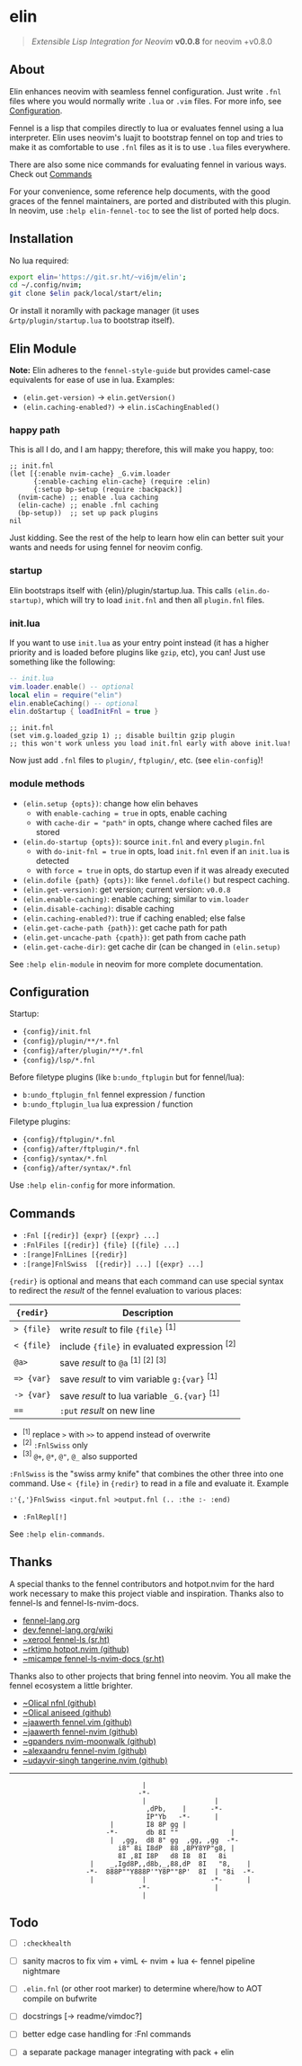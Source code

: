 
# elin

> *Extensible Lisp Integration for Neovim*
> **v0.0.8**
> for neovim +v0.8.0


## About

Elin enhances neovim with seamless fennel configuration. Just write `.fnl` files
where you would normally write `.lua` or `.vim` files. For more info, see
[Configuration](#Configuration).

Fennel is a lisp that compiles directly to lua or evaluates fennel using a lua
interpreter. Elin uses neovim's luajit to bootstrap fennel on top and tries to
make it as comfortable to use `.fnl` files as it is to use `.lua` files
everywhere.

There are also some nice commands for evaluating fennel in various ways. Check
out [Commands](#Commands)

For your convenience, some reference help documents, with the good graces of the
fennel maintainers, are ported and distributed with this plugin. In neovim, use
`:help elin-fennel-toc` to see the list of ported help docs.


## Installation

No lua required:

```bash
export elin='https://git.sr.ht/~vi6jm/elin';
cd ~/.config/nvim;
git clone $elin pack/local/start/elin;
```

Or install it noramlly with package manager (it uses `&rtp/plugin/startup.lua`
to bootstrap itself).


## Elin Module

**Note:** Elin adheres to the `fennel-style-guide` but provides camel-case
equivalents for ease of use in lua. Examples:
- `(elin.get-version)` -> `elin.getVersion()`
- `(elin.caching-enabled?)` -> `elin.isCachingEnabled()`


### happy path

This is all I do, and I am happy; therefore, this will make you happy, too:

```fennel
;; init.fnl
(let [{:enable nvim-cache} _G.vim.loader
      {:enable-caching elin-cache} (require :elin)
      {:setup bp-setup (require :backpack)]
  (nvim-cache) ;; enable .lua caching
  (elin-cache) ;; enable .fnl caching
  (bp-setup))  ;; set up pack plugins
nil
```

Just kidding. See the rest of the help to learn how elin can better suit your
wants and needs for using fennel for neovim config.


### startup

Elin bootstraps itself with {elin}/plugin/startup.lua. This calls
`(elin.do-startup)`, which will try to load `init.fnl` and then all `plugin.fnl`
files.


### init.lua

If you want to use `init.lua` as your entry point instead (it has a higher
priority and is loaded before plugins like `gzip`, etc), you can! Just use
something like the following:

```lua
-- init.lua
vim.loader.enable() -- optional
local elin = require("elin")
elin.enableCaching() -- optional
elin.doStartup { loadInitFnl = true }
```

```fennel
;; init.fnl
(set vim.g.loaded_gzip 1) ;; disable builtin gzip plugin
;; this won't work unless you load init.fnl early with above init.lua!
```

Now just add `.fnl` files to `plugin/`, `ftplugin/`, etc. (see `elin-config`)!



### module methods

- `(elin.setup {opts})`: change how elin behaves
  - with `enable-caching = true` in opts, enable caching
  - with `cache-dir = "path"` in opts, change where cached files are stored
- `(elin.do-startup {opts})`: source `init.fnl` and every `plugin.fnl`
    - with `do-init-fnl = true` in opts, load `init.fnl` even if an `init.lua`
      is detected
    - with `force = true` in opts, do startup even if it was already executed
- `(elin.dofile {path} {opts})`: like `fennel.dofile()` but respect caching.
- `(elin.get-version)`: get version; current version: `v0.0.8`
- `(elin.enable-caching)`: enable caching; similar to `vim.loader`
- `(elin.disable-caching)`: disable caching
- `(elin.caching-enabled?)`: true if caching enabled; else false
- `(elin.get-cache-path {path})`: get cache path for path
- `(elin.get-uncache-path {cpath})`: get path from cache path
- `(elin.get-cache-dir)`: get cache dir (can be changed in `(elin.setup)`

See `:help elin-module` in neovim for more complete documentation.


## Configuration

Startup:
- `{config}/init.fnl`
- `{config}/plugin/**/*.fnl`
- `{config}/after/plugin/**/*.fnl`
- `{config}/lsp/*.fnl`

Before filetype plugins (like `b:undo_ftplugin` but for fennel/lua):
- `b:undo_ftplugin_fnl` fennel expression / function
- `b:undo_ftplugin_lua` lua expression / function

Filetype plugins:
- `{config}/ftplugin/*.fnl`
- `{config}/after/ftplugin/*.fnl`
- `{config}/syntax/*.fnl`
- `{config}/after/syntax/*.fnl`

Use `:help elin-config` for more information.


## Commands

- `:Fnl [{redir}] {expr} [{expr} ...]`
- `:FnlFiles [{redir}] {file} [{file} ...]`
- `:[range]FnlLines [{redir}]`
- `:[range]FnlSwiss  [{redir}] ...] [{expr} ...]`

`{redir}` is optional and means that each command can use special syntax to
redirect the *result* of the fennel evaluation to various places:

| `{redir}`  | Description |
| -------- | ----------- |
| `> {file}` | write *result* to file `{file}` <sup>\[1\]</sup> |
| `< {file}` | include `{file}` in evaluated expression <sup>\[2\]</sup> |
| `@a>`      | save *result* to `@a` <sup>\[1\] \[2\] \[3\] |
| `=> {var}` | save *result* to vim variable `g:{var}` <sup>\[1\]</sup> |
| `-> {var}` | save *result* to lua variable `_G.{var}` <sup>\[1\]</sup> |
| `==`       | `:put` *result* on new line |

- <sup>\[1\]</sup> replace `>` with `>>` to append instead of overwrite
- <sup>\[2\]</sup> `:FnlSwiss` only
- <sup>\[3\]</sup> `@+`, `@*`, `@"`, `@_` also supported

`:FnlSwiss` is the "swiss army knife" that combines the other three into one
command. Use `< {file}` in `{redir}` to read in a file and evaluate it. Example

```vim
:'{,'}FnlSwiss <input.fnl >output.fnl (.. :the :- :end)
```

- `:FnlRepl[!]`

See `:help elin-commands`.


## Thanks

A special thanks to the fennel contributors and hotpot.nvim for the hard work
necessary to make this project viable and inspiration. Thanks also to fennel-ls
and fennel-ls-nvim-docs.

- [fennel-lang.org](https://fennel-lang.org/)
- [dev.fennel-lang.org/wiki](https://dev.fennel-lang.org/wiki/WikiStart)
- [~xerool fennel-ls (sr.ht)](https://git.sr.ht/~xerool/fennel-ls)
- [~rktjmp hotpot.nvim (github)](https://github.com/rktjmp/hotpot.nvim)
- [~micampe fennel-ls-nvim-docs (sr.ht)](https://git.sr.ht/~micampe/fennel-ls-nvim-docs)

Thanks also to other projects that bring fennel into neovim. You all make the
fennel ecosystem a little brighter.

- [~Olical nfnl (github)](https://github.com/Olical/nfnl)
- [~Olical aniseed (github)](https://github.com/Olical/aniseed)
- [~jaawerth fennel.vim (github)](https://github.com/jaawerth/fennel.vim)
- [~jaawerth fennel-nvim (github)](https://github.com/jaawerth/fennel-nvim)
- [~gpanders nvim-moonwalk (github)](https://github.com/gpanders/nvim-moonwalk)
- [~alexaandru fennel-nvim (github)](https://github.com/alexaandru/fennel-nvim)
- [~udayvir-singh tangerine.nvim (github)](https://github.com/udayvir-singh/tangerine.nvim)

---

```
                                 |
                                -*-
                                 |                 |
                                  ,dPb,    |      -*-
                                  IP"Yb   -*-      |
                         |        I8 8P gg |
                        -*-       db 8I ""             |
                         |  ,gg,  d8 8" gg  ,gg, ,gg  -*-
                           i8" 8i I8dP  88 ,8PY8YP"g8, |
                           8I ,8I I8P   d8 I8  8I   8i
                    |    _,Igd8P,,d8b,_,88,dP  8I   "8,    |
                   -*-  888P""Y888P'"Y8P""8P'  8I  | "8i  -*-
                    |            |                -*-      |
                                -*-                |
                                 |
```

## Todo

- [ ] `:checkhealth`
- [ ] sanity macros to fix vim + vimL <- nvim + lua <- fennel pipeline nightmare
- [ ] `.elin.fnl` (or other root marker) to determine where/how to AOT compile
  on bufwrite
- [ ] docstrings \[-> readme/vimdoc?\]
- [ ] better edge case handling for :Fnl commands
- [ ] a separate package manager integrating with pack + elin

